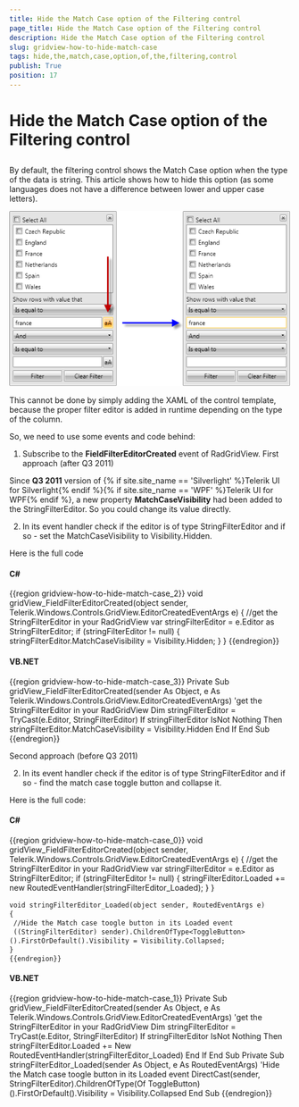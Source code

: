 ```yaml
---
title: Hide the Match Case option of the Filtering control
page_title: Hide the Match Case option of the Filtering control
description: Hide the Match Case option of the Filtering control
slug: gridview-how-to-hide-match-case
tags: hide,the,match,case,option,of,the,filtering,control
publish: True
position: 17
---
```


# Hide the Match Case option of the Filtering control



## 

By default, the filtering control shows the Match Case option when the type of the data is string. This article shows how to hide this option (as some languages does not have a difference between lower and upper case letters).

![](images/how_to_hide_match_case_gridview.png)



This cannot be done by simply adding the XAML of the control template, because the proper filter editor is added in runtime depending on the type of the column.

So, we need to use some events and code behind:

1. Subscribe to the __FieldFilterEditorCreated__ event of RadGridView.
        First approach (after Q3 2011)

Since __Q3 2011__ version of {% if site.site_name == 'Silverlight' %}Telerik UI for Silverlight{% endif %}{% if site.site_name == 'WPF' %}Telerik UI for WPF{% endif %}, a new property __MatchCaseVisibility__ had been added to the StringFilterEditor. So you could change its value directly.
            

2. In its event handler check if the editor is of type StringFilterEditor and if so - set the MatchCaseVisibility to Visibility.Hidden.
              

Here is the full code

#### __C#__

{{region gridview-how-to-hide-match-case_2}}
	void gridView_FieldFilterEditorCreated(object sender, Telerik.Windows.Controls.GridView.EditorCreatedEventArgs e)
	{
	 //get the StringFilterEditor in your RadGridView
	 var stringFilterEditor = e.Editor as StringFilterEditor;
	 if (stringFilterEditor != null)
	 {
	    stringFilterEditor.MatchCaseVisibility = Visibility.Hidden;
	 }
	}
	{{endregion}}



#### __VB.NET__

{{region gridview-how-to-hide-match-case_3}}
	    Private Sub gridView_FieldFilterEditorCreated(sender As Object, e As Telerik.Windows.Controls.GridView.EditorCreatedEventArgs)
	        'get the StringFilterEditor in your RadGridView
	        Dim stringFilterEditor = TryCast(e.Editor, StringFilterEditor)
	        If stringFilterEditor IsNot Nothing Then
	            stringFilterEditor.MatchCaseVisibility = Visibility.Hidden
	        End If
	    End Sub
	{{endregion}}

Second approach (before Q3 2011)

2. In its event handler check if the editor is of type StringFilterEditor and if so - find the match case toggle button and collapse it.

Here is the full code:

#### __C#__

{{region gridview-how-to-hide-match-case_0}}
	void gridView_FieldFilterEditorCreated(object sender, Telerik.Windows.Controls.GridView.EditorCreatedEventArgs e)
	{
	 //get the StringFilterEditor in your RadGridView
	 var stringFilterEditor = e.Editor as StringFilterEditor;
	 if (stringFilterEditor != null)
	 {
	  stringFilterEditor.Loaded += new RoutedEventHandler(stringFilterEditor_Loaded);
	 }
	}
	
	void stringFilterEditor_Loaded(object sender, RoutedEventArgs e)
	{
	 //Hide the Match case toogle button in its Loaded event
	 ((StringFilterEditor) sender).ChildrenOfType<ToggleButton>().FirstOrDefault().Visibility = Visibility.Collapsed;
	}
	{{endregion}}



#### __VB.NET__

{{region gridview-how-to-hide-match-case_1}}
	Private Sub gridView_FieldFilterEditorCreated(sender As Object, e As Telerik.Windows.Controls.GridView.EditorCreatedEventArgs)
	 'get the StringFilterEditor in your RadGridView
	 Dim stringFilterEditor = TryCast(e.Editor, StringFilterEditor)
	 If stringFilterEditor IsNot Nothing Then
	  stringFilterEditor.Loaded += New RoutedEventHandler(stringFilterEditor_Loaded)
	 End If
	End Sub
	Private Sub stringFilterEditor_Loaded(sender As Object, e As RoutedEventArgs)
	 'Hide the Match case toogle button in its Loaded event
			DirectCast(sender, StringFilterEditor).ChildrenOfType(Of ToggleButton)().FirstOrDefault().Visibility = Visibility.Collapsed
	End Sub
	{{endregion}}




